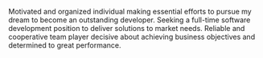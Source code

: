 Motivated and organized individual mаking essential efforts to pursue my dream to become an outstanding developer.
Seeking a full-time software development position to deliver solutions to market needs. 
Reliable and cooperative team player decisive about achieving business objectives and determined to great performance.
